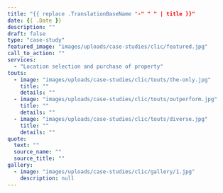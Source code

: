 ```yaml
---
title: "{{ replace .TranslationBaseName "-" " " | title }}"
date: {{ .Date }}
description: ""
draft: false
type: "case-study"
featured_image: "images/uploads/case-studies/clic/featured.jpg"
call_to_action: ""
services:
  - "Location selection and purchase of property"
touts:
  - image: "images/uploads/case-studies/clic/touts/the-only.jpg"
    title: ""
    details: ""
  - image: "images/uploads/case-studies/clic/touts/outperform.jpg"
    title: ""
    details: ""
  - image: "images/uploads/case-studies/clic/touts/diverse.jpg"
    title: ""
    details: ""
quote:
  text: ""
  source_name: ""
  source_title: ""
gallery:
  - image: "images/uploads/case-studies/clic/gallery/1.jpg"
    description: null
---
```

